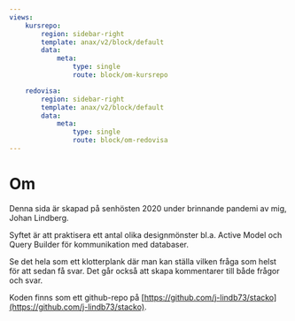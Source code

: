 ```yaml
---
views:
    kursrepo:
        region: sidebar-right
        template: anax/v2/block/default
        data:
            meta: 
                type: single
                route: block/om-kursrepo

    redovisa:
        region: sidebar-right
        template: anax/v2/block/default
        data:
            meta: 
                type: single
                route: block/om-redovisa
---
```

Om
=========================

Denna sida är skapad på senhösten 2020 under brinnande pandemi av mig, Johan Lindberg.

Syftet är att praktisera ett antal olika designmönster bl.a. Active Model och Query Builder för kommunikation med databaser.

Se det hela som ett klotterplank där man kan ställa vilken fråga som helst för att sedan få svar. Det går också att skapa kommentarer till både frågor och svar.

Koden finns som ett github-repo på [https://github.com/j-lindb73/stacko](https://github.com/j-lindb73/stacko).